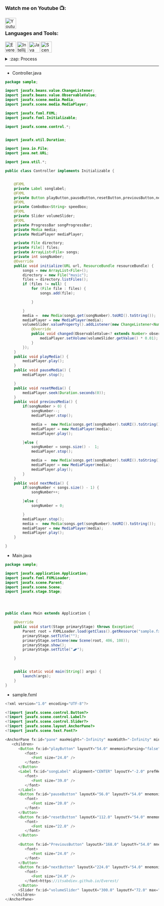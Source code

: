 ### Watch me on Youtube 📺:
[<img align="left" alt="Youtube" width="36px" src="https://i.pinimg.com/originals/19/7b/36/197b365922d1ea3aa1a932ff9bbda4a6.png" />][youtube]  <br />
### Languages and Tools:
[<img align="left" alt="Everest" width="36px" src="https://i.pinimg.com/originals/a0/16/3f/a0163ff61b94b13e0a422d6120a3698e.jpg " />][website]
[<img align="left" alt="Intellij" width="36px" src="https://pbs.twimg.com/profile_images/1206618215767584769/zl48EuhC.jpg " />][Intellij]
[<img align="left" alt="Java " width="36px" src="https://icon-library.com/images/java-icon-png/java-icon-png-2.jpg" />][Java]
[<img align="left" alt="Scene Builder " width="36px" src="https://gluonhq.com/wp-content/uploads/2015/02/SceneBuilderLogo-300x300@2x.png" />][SceneBuilder]  <br /> 

<br />


   <details>
  <summary>:zap: Process</summary>
  
 
<!--START_SECTION:activity-->
1. 🎨 Working on design of mp3 player
2. 🧩 Creating structure of code
3. 💾 Using mp3 libraries
4. 🎧 End of work
5. 😎 Enjoy
<!--END_SECTION:activity-->

</details>

---

* Controller.java
```java
package sample;

import javafx.beans.value.ChangeListener;
import javafx.beans.value.ObservableValue;
import javafx.scene.media.Media;
import javafx.scene.media.MediaPlayer;

import javafx.fxml.FXML;
import javafx.fxml.Initializable;

import javafx.scene.control.*;


import javafx.util.Duration;

import java.io.File;
import java.net.URL;

import java.util.*;

public class Controller implements Initializable {


    @FXML
    private Label songlabel;
    @FXML
    private Button playButton,pauseButton,resetButton,previousButton,nextButton;
    @FXML
    private ComboBox<String> speedbox;
    @FXML
    private Slider volumeSlider;
    @FXML
    private ProgressBar songProgressBar;
    private Media media;
    private MediaPlayer mediaPlayer;

    private File directory;
    private File[] files;
    private ArrayList<File> songs;
    private int songNumber;
    @Override
    public void initialize(URL url, ResourceBundle resourceBundle) {
        songs = new ArrayList<File>();
        directory = new File("music");
        files = directory.listFiles();
        if (files != null) {
            for (File file : files) {
                songs.add(file);

            }

        }
        media =  new Media(songs.get(songNumber).toURI().toString());
        mediaPlayer = new MediaPlayer(media);
        volumeSlider.valueProperty().addListener(new ChangeListener<Number>() {
            @Override
            public void changed(ObservableValue<? extends Number> observableValue, Number number, Number t1) {
                mediaPlayer.setVolume(volumeSlider.getValue() * 0.01);
            }
        });
    }
    public void playMedia() {
        mediaPlayer.play();
    }
    public void pauseMedia() {
        mediaPlayer.stop();

    }
    public void resetMedia() {
        mediaPlayer.seek(Duration.seconds(0));
    }
    public void previousMedia() {
        if(songNumber > 0) {
            songNumber--;
            mediaPlayer.stop();

            media =  new Media(songs.get(songNumber).toURI().toString());
            mediaPlayer = new MediaPlayer(media);
            mediaPlayer.play();

        }else {
            songNumber = songs.size() -  1;
            mediaPlayer.stop();

            media =  new Media(songs.get(songNumber).toURI().toString());
            mediaPlayer = new MediaPlayer(media);
            mediaPlayer.play();
        }
    }
    public void nextMedia() {
        if(songNumber < songs.size() - 1) {
            songNumber++;

        }else {
            songNumber = 0;

        }
        mediaPlayer.stop();
        media =  new Media(songs.get(songNumber).toURI().toString());
        mediaPlayer = new MediaPlayer(media);
        mediaPlayer.play();
    }

}
```  
* Main.java
```java
package sample;

import javafx.application.Application;
import javafx.fxml.FXMLLoader;
import javafx.scene.Parent;
import javafx.scene.Scene;
import javafx.stage.Stage;




public class Main extends Application {

    @Override
    public void start(Stage primaryStage) throws Exception{
        Parent root = FXMLLoader.load(getClass().getResource("sample.fxml"));
        primaryStage.setTitle("");
        primaryStage.setScene(new Scene(root, 406, 108));
        primaryStage.show();
        primaryStage.setTitle("◢◤");

    }


    public static void main(String[] args) {
        launch(args);
    }
}

```  
* sample.fxml
```java
<?xml version="1.0" encoding="UTF-8"?>

<?import javafx.scene.control.Button?>
<?import javafx.scene.control.Label?>
<?import javafx.scene.control.Slider?>
<?import javafx.scene.layout.AnchorPane?>
<?import javafx.scene.text.Font?>

<AnchorPane fx:id="pane" maxHeight="-Infinity" maxWidth="-Infinity" minHeight="-Infinity" minWidth="-Infinity" prefHeight="108.0" prefWidth="406.0" style="-fx-background-color: #222222;" xmlns="http://javafx.com/javafx/15.0.1" xmlns:fx="http://javafx.com/fxml/1" fx:controller="sample.Controller">
   <children>
      <Button fx:id="playButton" layoutY="54.0" mnemonicParsing="false" onAction="#playMedia" prefHeight="51.0" prefWidth="56.0" text="▶" wrapText="true">
         <font>
            <Font size="24.0" />
         </font>
      </Button>
      <Label fx:id="songLabel" alignment="CENTER" layoutY="-2.0" prefHeight="0.0" prefWidth="406.0" text="𝅙" textFill="#f0dfdf">
         <font>
            <Font size="39.0" />
         </font>
      </Label>
      <Button fx:id="pauseButton" layoutX="56.0" layoutY="54.0" mnemonicParsing="false" onAction="#pauseMedia" prefHeight="51.0" prefWidth="56.0" text="〓">
         <font>
            <Font size="20.0" />
         </font>
      </Button>
      <Button fx:id="resetButton" layoutX="112.0" layoutY="54.0" mnemonicParsing="false" onAction="#resetMedia" prefHeight="51.0" prefWidth="56.0" text="⏏">
         <font>
            <Font size="22.0" />
         </font>
      </Button>
      
      <Button fx:id="PreviousButton" layoutX="168.0" layoutY="54.0" mnemonicParsing="false" onAction="#previousMedia" prefHeight="51.0" prefWidth="56.0" text="►">
         <font>
            <Font size="24.0" />
         </font>
      </Button>
      <Button fx:id="nextButton" layoutX="224.0" layoutY="54.0" mnemonicParsing="false" onAction="#nextMedia" prefHeight="51.0" prefWidth="56.0" text="◄">
         <font>
            <Font size="24.0" />
         </font>https://itsabdiev.github.io/Everest/
      </Button>
      <Slider fx:id="volumeSlider" layoutX="300.0" layoutY="72.0" max="200.0" prefHeight="9.0" prefWidth="81.0" value="100.0" />
   </children>
</AnchorPane>

```

[website]: https://itsabdiev.github.io/Everest/
[Intellij]: https://www.jetbrains.com/
[Java]: https://www.java.com/ru/
[SceneBuilder]: https://gluonhq.com/products/scene-builder/
[youtube]: https://www.youtube.com/

